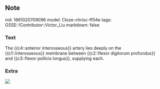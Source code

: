 ## Note
nid: 1661020709096
model: Cloze-chrisc-ff04e
tags: GSSE::!Contributor::Victor_Liu
markdown: false

### Text
The {{c4::anterior interosseous}} artery lies deeply on the {{c1::interosseous}} membrane between {{c2::flexor digitorum profundus}} and {{c3::flexor pollicis longus}}, supplying each.

### Extra
<img src="paste-0ae653fc7c706d3080f05a143b39b1a977a47e44.jpg">
